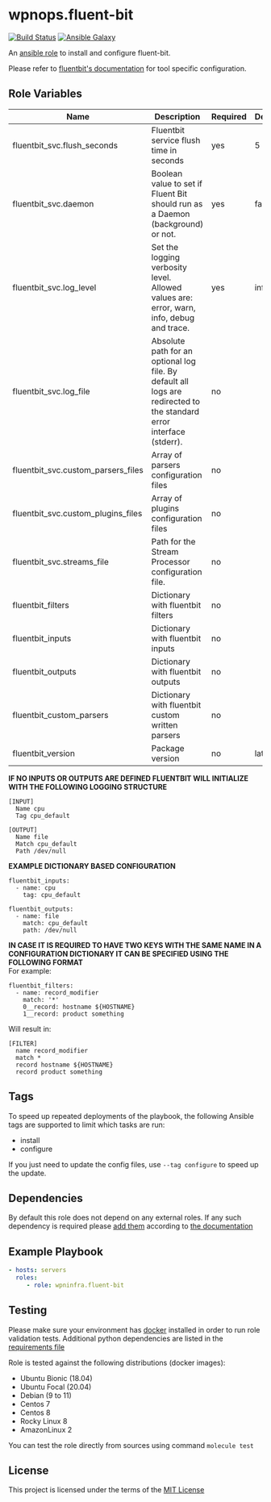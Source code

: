 # wpnops.fluent-bit

[![Build Status](https://github.com/wpnops/ansible-role-fluent-bit/workflows/CI/badge.svg)](https://github.com/wpnops/ansible-role-fluent-bit/actions)
[![Ansible Galaxy](https://img.shields.io/badge/wpninfra.fluent__bit-role-blue.svg)](https://galaxy.ansible.com/wpninfra/fluent_bit/)

An [ansible role](https://galaxy.ansible.com/wpninfra/fluent-bit) to install and configure fluent-bit.

Please refer to [fluentbit's documentation](https://docs.fluentbit.io/manual/) for tool specific configuration.

## Role Variables

| Name                              | Description                                                                                                           | Required | Default |
|-----------------------------------|-----------------------------------------------------------------------------------------------------------------------|----------|---------|
| fluentbit_svc.flush_seconds       | Fluentbit service flush time in seconds                                                                               | yes      | 5       |
| fluentbit_svc.daemon              | Boolean value to set if Fluent Bit should run as a Daemon (background) or not.                                        | yes      | false   |
| fluentbit_svc.log_level           | Set the logging verbosity level. Allowed values are: error, warn, info, debug and trace.                              | yes      | info    |
| fluentbit_svc.log_file            | Absolute path for an optional log file.  By default all logs are redirected to the standard error interface (stderr). | no       |         |
| fluentbit_svc.custom_parsers_files| Array of parsers configuration files                                                                                  | no       |         |
| fluentbit_svc.custom_plugins_files| Array of plugins configuration files                                                                                  | no       |         |
| fluentbit_svc.streams_file        | Path for the Stream Processor configuration file.                                                                     | no       |         |
| fluentbit_filters                 | Dictionary with fluentbit filters                                                                                     | no       |         |
| fluentbit_inputs                  | Dictionary with fluentbit inputs                                                                                      | no       |         |
| fluentbit_outputs                 | Dictionary with fluentbit outputs                                                                                     | no       |         |
| fluentbit_custom_parsers          | Dictionary with fluentbit custom written parsers                                                                      | no       |         |
| fluentbit_version                 | Package version                                                                                   | no       |  latest       |

**IF NO INPUTS OR OUTPUTS ARE DEFINED FLUENTBIT WILL INITIALIZE WITH THE FOLLOWING LOGGING STRUCTURE**
```
[INPUT]
  Name cpu
  Tag cpu_default

[OUTPUT]
  Name file
  Match cpu_default
  Path /dev/null
```
**EXAMPLE DICTIONARY BASED CONFIGURATION**
```
fluentbit_inputs:
  - name: cpu
    tag: cpu_default

fluentbit_outputs:
  - name: file
    match: cpu_default
    path: /dev/null
```
**IN CASE IT IS REQUIRED TO HAVE TWO KEYS WITH THE SAME NAME IN A CONFIGURATION DICTIONARY IT CAN BE SPECIFIED USING THE FOLLOWING FORMAT**
<br>
For example:
```
fluentbit_filters:
  - name: record_modifier
    match: '*'
    0__record: hostname ${HOSTNAME}
    1__record: product something
```
Will result in:
```
[FILTER]
  name record_modifier
  match *
  record hostname ${HOSTNAME}
  record product something
```
## Tags

To speed up repeated deployments of the playbook, the following Ansible tags are supported to limit which tasks are run:

 - install
 - configure

If you just need to update the config files, use `--tag configure` to speed up the update.

## Dependencies

By default this role does not depend on any external roles. If any such dependency is required please [add them](/meta/main.yml) according to [the documentation](http://docs.ansible.com/ansible/playbooks_roles.html#role-dependencies)

## Example Playbook

```yaml
- hosts: servers
  roles:
     - role: wpninfra.fluent-bit
```

## Testing

Please make sure your environment has [docker](https://www.docker.com) installed in order to run role validation tests. Additional python dependencies are listed in the [requirements file](https://github.com/nephelaiio/ansible-role-requirements/blob/master/requirements.txt)

Role is tested against the following distributions (docker images):

  * Ubuntu Bionic (18.04)
  * Ubuntu Focal (20.04)
  * Debian (9 to 11)
  * Centos 7
  * Centos 8
  * Rocky Linux 8
  * AmazonLinux 2

You can test the role directly from sources using command ` molecule test `

## License

This project is licensed under the terms of the [MIT License](/LICENSE)

